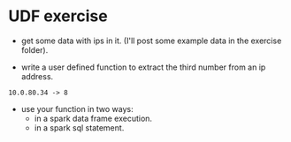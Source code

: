 # UDF exercise

* get some data with ips in it.
    (I'll post some example data in the exercise folder).

* write a user defined function to extract the third number from an ip address.

```text
10.0.80.34 -> 8
```

* use your function in two ways:
    * in a spark data frame execution.
    * in a spark sql statement.
